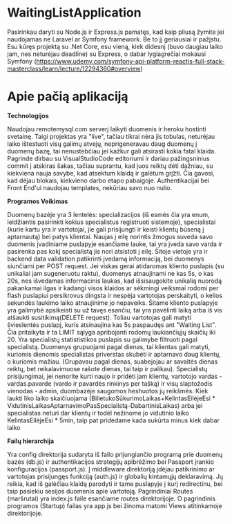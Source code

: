 # WaitingListApplication

Pasirinkau daryti su Node.js ir Express.js pamatęs, kad kaip pliusą žymite jei naudojamas ne Laravel ar Symfony framework. Be to jį geriausiai ir pažįstu. Esu kūręs projektą su .Net Core, esu vieną, kiek didesnį (buvo daugiau laiko jam, nes neturėjau deadline) su Express, o dabar lygiagrečiai mokausi Symfony (https://www.udemy.com/symfony-api-platform-reactjs-full-stack-masterclass/learn/lecture/12294360#overview)

# Apie pačią aplikaciją
**Technologijos**


Naudojau remotemysql.com serverį laikyti duomenis ir heroku hostinti svetainę. Taigi projektas yra "live", tačiau tikrai nėra jis tobulas, neturėjau laiko ištestuoti visų galimų atvejų, neprigeneravau daug duomenų į duomenų bazę, tai nenustebčiau jei kažkur gali atsirasti kokia fatal klaida. Pagrinde dirbau su VisualStudioCode editoriumi ir dariau pažingsninius commit į atskiras šakas, tačiau suprantu, kad juos reiktų dėti dažniau, su kiekviena nauja savybe, kad atsektum klaidą ir galėtum grįžti. Čia gavosi, kad dėjau blokais, kiekvieno darbo etapo pabaigoje. Authentikacijai bei Front End'ui naudojau templates, nekūriau savo nuo nulio.

**Programos Veikimas**


Duomenų bazėje yra 3 lentelės: specializacijos (iš esmės čia yra enum, leidžiantis pasirinkti kokius specialistus registruoti sistemoje), specialistai (kurie kartu yra ir vartotojai, jie gali prisijungti ir keisti klientų būseną į aptarnautą) bei patys klientai.
Naujas į eilę norintis žmogus suveda savo duomenis įvadiniame puslapyje esančiame lauke, tai yra įveda savo varda ir pasirenka pas kokį specialistą jis nori atsistoti į eilę. Šitoje vietoje yra ir backend data validation patikrinti įvedamą informaciją, bei duomenys siunčiami per POST request. Jei viskas gerai atidaromas kliento puslapis (su unikaliai jam sugeneruotu raktu), duomenys atnaujinami ne kas 5s, o kas 20s, nes išvedamas informacinis laukas, kad išsisaugokite unikalią nuorodą pakankamai ilgas ir kadangi visos klaidos ar sėkmingi veiksmai rodomi per flash puslapiui persikrovus dingsta ir nespėja vartotojas perskaityti, o kelios sekundės laukimo laiko atnaujinime jo nepaveiks. Šitame kliento puslapyje yra galimybė apsikeisti su už tavęs esančiu, tai yra pavėlinti laiką arba iš vis atšaukti susitikimą(DELETE request). Toliau vartotojas gali matyti švieslentės puslapį, kuris atsinaujina kas 5s paspaudęs ant "Waiting List". Čia pritaikyta ir ta LIMIT sąlyga apribojanti rodomų laukiančiųjų skaičių iki 20. Yra specialistų statististikos puslapis su galimybe filtruoti pagal specialistą. Duomenys grupuojami pagal dienas, tai klientas gali matyti, kuriomis dienomis specialistas priverstas skubėti ir aptarnavo daug klientų, o kuriomis mažiau. (Grupavau pagal dienas, suabejojau ar savaitės dienas reiktų, bet reikalavimuose rašote dienas, tai taip ir palikau).
Specialistų prisijungimai, jei nenorite kurti naujo ir pridėti jam klientų, vartotojo vardas - vardas.pavarde (vardo ir pavardės rinkinys per tašką) ir visų slaptožodis vienodas - admin, duombazėje saugomos heshuotos jų reikšmės.
Kiek laukti liko laiko skaičiuojama (BilietukoSūkurimoLaikas+KelintasEilėjeEsi * VidutinisLaikasAptarnavimoPasSpecialistą-DabartinisLaikas) arba jei specialistas neturi dar klientų ir todėl nežinome jo vidutinio laiko KelintasEilėjeEsi * 5min, taip pat pridedame kada sukūrta minus kiek dabar laiko

**Failų hierarchija**


Yra config direktorija sudaryta iš failo prijungiančio programą prie duomenų bazės (db.js) ir authentikacijos strategijų apibrėžimo bei Passport įrankio konfiguracijos (passport.js). Į middleware direktoriją įdėjau patikrinimo ar vartotojas prisijungęs funkciją (auth.js) ir globalių kintamųjų deklaravimą. Jų reikia, kad iš galėčiau klaidą parodyti ir tame puslapyje į kurį redirectinu, bei taip pasiekiu sesijos duomenis apie vartotoją. Pagrindiniai Routes (maršrutai) yra index.js faile esančiame routes direktorijoje. O pagrindinis programos (Startup) failas yra app.js bei žinoma matomi Views atitinkamoje direktorijoje.
